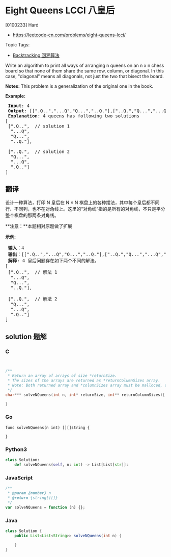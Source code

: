 # Eight Queens LCCI 八皇后

[0100233] Hard

- https://leetcode-cn.com/problems/eight-queens-lcci/

Topic Tags:

- [Backtracking 回溯算法](https://leetcode-cn.com/tag/backtracking/)

Write an algorithm to print all ways of arranging n queens on an n x n chess board so that none of them share the same row, column, or diagonal. In this case, "diagonal" means all diagonals, not just the two that bisect the board.

**Notes:** This problem is a generalization of the original one in the book.

**Example:**

<pre><strong> Input</strong>: 4
<strong> Output</strong>: [[".Q..","...Q","Q...","..Q."],["..Q.","Q...","...Q",".Q.."]]
<strong> Explanation</strong>: 4 queens has following two solutions
[
&nbsp;[".Q..", &nbsp;// solution 1
&nbsp; "...Q",
&nbsp; "Q...",
&nbsp; "..Q."],

&nbsp;["..Q.", &nbsp;// solution 2
&nbsp; "Q...",
&nbsp; "...Q",
&nbsp; ".Q.."]
]
</pre>

## 翻译

设计一种算法，打印 N 皇后在 N × N 棋盘上的各种摆法，其中每个皇后都不同行、不同列，也不在对角线上。这里的“对角线”指的是所有的对角线，不只是平分整个棋盘的那两条对角线。

**注意：**本题相对原题做了扩展

**示例:**

<pre><strong> 输入</strong>：4
<strong> 输出</strong>：[[".Q..","...Q","Q...","..Q."],["..Q.","Q...","...Q",".Q.."]]
<strong> 解释</strong>: 4 皇后问题存在如下两个不同的解法。
[
&nbsp;[".Q..", &nbsp;// 解法 1
&nbsp; "...Q",
&nbsp; "Q...",
&nbsp; "..Q."],

&nbsp;["..Q.", &nbsp;// 解法 2
&nbsp; "Q...",
&nbsp; "...Q",
&nbsp; ".Q.."]
]
</pre>

## solution 题解

### C

```c


/**
 * Return an array of arrays of size *returnSize.
 * The sizes of the arrays are returned as *returnColumnSizes array.
 * Note: Both returned array and *columnSizes array must be malloced, assume caller calls free().
 */
char*** solveNQueens(int n, int* returnSize, int** returnColumnSizes){

}


```

### Go

```golang
func solveNQueens(n int) [][]string {

}
```

### Python3

```python
class Solution:
    def solveNQueens(self, n: int) -> List[List[str]]:
```

### JavaScript

```javascript
/**
 * @param {number} n
 * @return {string[][]}
 */
var solveNQueens = function (n) {};
```

### Java

```java
class Solution {
    public List<List<String>> solveNQueens(int n) {

    }
}
```
